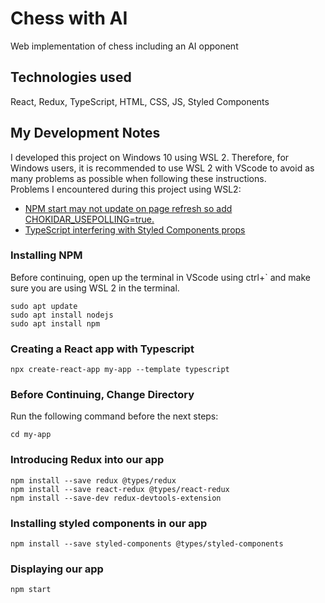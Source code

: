 # Chess with AI

Web implementation of chess including an AI opponent

## Technologies used

React, Redux, TypeScript, HTML, CSS, JS, Styled Components

## My Development Notes

I developed this project on Windows 10 using WSL 2. Therefore, for Windows users, it is recommended to use WSL 2 with VScode to avoid as many problems as possible when following these instructions.  
Problems I encountered during this project using WSL2:

- [NPM start may not update on page refresh so add CHOKIDAR_USEPOLLING=true.](https://stackoverflow.com/questions/45553302/npm-start-not-refreshing-new-content-on-save-on-one-computer-but-is-on-another)
- [TypeScript interfering with Styled Components props](https://stackoverflow.com/questions/47077210/using-styled-components-with-props-and-typescript)

### Installing NPM

Before continuing, open up the terminal in VScode using ctrl+` and make sure you are using WSL 2 in the terminal.

```
sudo apt update
sudo apt install nodejs
sudo apt install npm
```

### Creating a React app with Typescript

```
npx create-react-app my-app --template typescript
```

### Before Continuing, Change Directory

Run the following command before the next steps:

```
cd my-app
```

### Introducing Redux into our app

```
npm install --save redux @types/redux
npm install --save react-redux @types/react-redux
npm install --save-dev redux-devtools-extension
```

### Installing styled components in our app

```
npm install --save styled-components @types/styled-components
```

### Displaying our app

```
npm start
```
